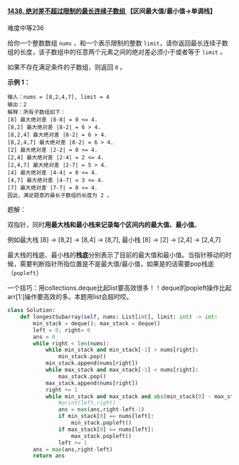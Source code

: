 #### [1438. 绝对差不超过限制的最长连续子数组 ](https://leetcode-cn.com/problems/longest-continuous-subarray-with-absolute-diff-less-than-or-equal-to-limit/) 【区间最大值/最小值->单调栈】

难度中等236

给你一个整数数组 `nums` ，和一个表示限制的整数 `limit`，请你返回最长连续子数组的长度，该子数组中的任意两个元素之间的绝对差必须小于或者等于 `limit` *。*

如果不存在满足条件的子数组，则返回 `0` 。

 

**示例 1：**

```
输入：nums = [8,2,4,7], limit = 4
输出：2 
解释：所有子数组如下：
[8] 最大绝对差 |8-8| = 0 <= 4.
[8,2] 最大绝对差 |8-2| = 6 > 4. 
[8,2,4] 最大绝对差 |8-2| = 6 > 4.
[8,2,4,7] 最大绝对差 |8-2| = 6 > 4.
[2] 最大绝对差 |2-2| = 0 <= 4.
[2,4] 最大绝对差 |2-4| = 2 <= 4.
[2,4,7] 最大绝对差 |2-7| = 5 > 4.
[4] 最大绝对差 |4-4| = 0 <= 4.
[4,7] 最大绝对差 |4-7| = 3 <= 4.
[7] 最大绝对差 |7-7| = 0 <= 4. 
因此，满足题意的最长子数组的长度为 2 。
```



题解：

双指针，同时**用最大栈和最小栈来记录每个区间内的最大值、最小值**。

例如最大栈 [8] -> [8,2] -> [8,4] -> [8,7], 最小栈 [8] -> [2] -> [2,4] -> [2,4,7]

最大栈的栈底、最小栈的**栈底**分别表示了目前的最大值和最小值。当指针移动的时候，需要判断指针所指位置是不是最大值/最小值，如果是的话需要pop栈底 （`popleft`）

一个技巧：用collections.deque比起list要高效很多！！deque的popleft操作比起arr[1:]操作要高效的多。本题用list会超时哎。

```python
class Solution:
    def longestSubarray(self, nums: List[int], limit: int) -> int:
        min_stack = deque(); max_stack = deque()
        left = 0; right= 0
        ans = 0
        while right < len(nums):
            while min_stack and min_stack[-1] > nums[right]:
                min_stack.pop()
            min_stack.append(nums[right])
            while max_stack and max_stack[-1] < nums[right]:
                max_stack.pop()
            max_stack.append(nums[right])
            right += 1
            while min_stack and max_stack and abs(min_stack[0] - max_stack[0]) > limit:
                #print(left,right)
                ans = max(ans,right-left-1)
                if min_stack[0] == nums[left]:
                    min_stack.popleft()
                if max_stack[0] == nums[left]:
                    max_stack.popleft()
                left += 1
        ans = max(ans,right-left)
        return ans
                
            
```


